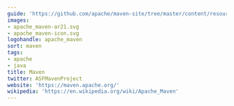 ```yaml
---
guide: 'https://github.com/apache/maven-site/tree/master/content/resources/images'
images:
- apache_maven-ar21.svg
- apache_maven-icon.svg
logohandle: apache_maven
sort: maven
tags:
- apache
- java
title: Maven
twitter: ASFMavenProject
website: 'https://maven.apache.org/'
wikipedia: 'https://en.wikipedia.org/wiki/Apache_Maven'
---
```

